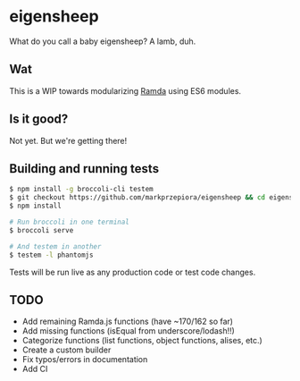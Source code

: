eigensheep
==========

What do you call a baby eigensheep? A lamb, duh.


## Wat

This is a WIP towards modularizing [Ramda](https://github.com/CrossEye/ramda)
using ES6 modules.


## Is it good?

Not yet. But we're getting there!


## Building and running tests

```bash
$ npm install -g broccoli-cli testem
$ git checkout https://github.com/markprzepiora/eigensheep && cd eigensheep
$ npm install

# Run broccoli in one terminal
$ broccoli serve

# And testem in another
$ testem -l phantomjs
```

Tests will be run live as any production code or test code changes.

## TODO

- Add remaining Ramda.js functions (have ~170/162 so far)
- Add missing functions (isEqual from underscore/lodash!!)
- Categorize functions (list functions, object functions, alises, etc.)
- Create a custom builder
- Fix typos/errors in documentation
- Add CI
